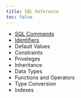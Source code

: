 ```yaml
---
title: SQL Reference
toc: false
---
```


- [SQL Commands](sql-commands.html)
- [Identifiers](identifiers.html)
- Default Values
- Constraints
- Priveleges
- Inheritance
- Data Types
- Functions and Operators
- Type Conversion
- Indexes